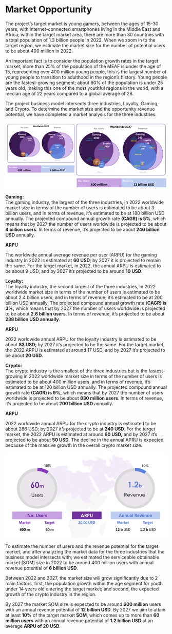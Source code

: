 # Market Opportunity

The project’s target market is young gamers, between the ages of 15-30 years, with internet-connected smartphones living in the Middle East and Africa; within the target market area, there are more than 30 countries with a total population of 1.3 billion people in 2022. When we zoom in to the target region, we estimate the market size for the number of potential users to be about 400 million in 2022.

An important fact is to consider the population growth rates in the target market, more than 25% of the population of the MEAF is under the age of 15, representing over 400 million young people, this is the largest number of young people to transition to adulthood in the region’s history. Young people are the fastest-growing segment; about 60% of the population is under 25 years old, making this one of the most youthful regions in the world, with a median age of 22 years compared to a global average of 28.

The project business model intersects three industries, Loyalty, Gaming, and Crypto. To determine the market size and the opportunity revenue potential, we have completed a market analysis for the three industries.

![2027 MEAF region, gamers, 15-30 years with internet-connected smartphone](<.gitbook/assets/image (43).png>)

**Gaming:**\
The gaming industry, the largest of the three industries, in 2022 worldwide market size in terms of the number of users is estimated to be about 3 billion users, and in terms of revenue, it’s estimated to be at 180 billion USD annually.  The projected compound annual growth rate **(CAGR) is 5%**, which means that by 2027 the number of users worldwide is projected to be about **4 billion users**. In terms of revenue, it’s projected to be about **240 billion USD** annually.

**ARPU**

The worldwide annual average revenue per user (ARPU) for the gaming industry in 2022 is estimated at **60 USD**; by 2027 it is projected to remain the same. For the target market, in 2022, the annual ARPU is estimated to be about 9 USD, and by 2027 it’s projected to be around **10 USD**.



**Loyalty:**\
The loyalty industry, the second largest of the three industries, in 2022 worldwide market size in terms of the number of users is estimated to be about 2.4 billion users, and in terms of revenue, it’s estimated to be at 200 billion USD annually.  The projected compound annual growth rate (**CAGR) is 3%,** which means that by 2027 the number of users worldwide is projected to be about **2.8 billion users**. In terms of revenue, it’s projected to be about **238 billion USD annually**.

**ARPU**

2022 worldwide annual ARPU for the loyalty industry is estimated to be about **83 USD**; by 2027 it’s projected to be the same. For the target market, the 2022 ARPU is estimated at around 17 USD, and by 2027 it’s projected to be about **20 USD**.



**Crypto:**\
The crypto industry is the smallest of the three industries but is the fastest-growing in 2022 worldwide market size in terms of the number of users is estimated to be about 400 million users, and in terms of revenue, it’s estimated to be at 120 billion USD annually.  The projected compound annual growth rate **(CAGR) is 9%,** which means that by 2027 the number of users worldwide is projected to be about **830 million users**. In terms of revenue, it’s projected to be about **200 billion USD** annually.

**ARPU**

2022 worldwide annual ARPU for the crypto industry is estimated to be about 286 USD; by 2027 it’s projected to be at **240 USD**. For the target market, the 2022 ARPU is estimated at around **60 USD,** and by 2027 it’s projected to be about **50 USD**. The decline in the annual APRU is expected because of the massive growth in the overall crypto market size.



![2027 MEAF Serviceable Obtainable Market Size](<.gitbook/assets/image (2).png>)

To estimate the number of users and the revenue potential for the target market, and after analyzing the market data for the three industries that the business model intersects with; we estimated the serviceable obtainable market (SOM) size in 2022 to be around 400 million users with annual revenue potential of **6 billion USD**.

Between 2022 and 2027, the market size will grow significantly due to 2 main factors, first, the population growth within the age segment for youth under 14 years old entering the target market; and second, the expected growth of the crypto industry in the region.

By 2027 the market SOM size is expected to be around **600 million** users with an annual revenue potential of **12 billion USD**. By 2027 we aim to attain at least **10%** of the target market **SOM**, which comes up to more than **60 million users** with an annual revenue potential of **1.2 billion USD** at an average **ARPU of 20 USD**.
